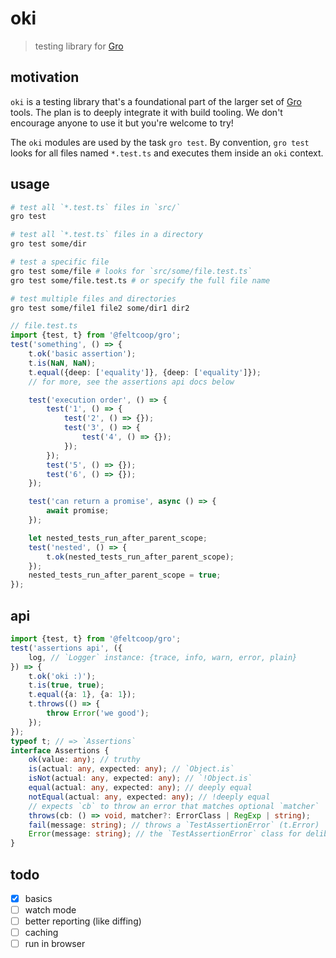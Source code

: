 # oki

> testing library for
> [Gro](https://github.com/feltcoop/gro)

## motivation

`oki` is a testing library that's a foundational part of the larger set of
[Gro](https://github.com/feltcoop/gro) tools.
The plan is to deeply integrate it with build tooling.
We don't encourage anyone to use it but you're welcome to try!

The `oki` modules are used by the task `gro test`.
By convention, `gro test` looks for all files named `*.test.ts`
and executes them inside an `oki` context.

## usage

```bash
# test all `*.test.ts` files in `src/`
gro test

# test all `*.test.ts` files in a directory
gro test some/dir

# test a specific file
gro test some/file # looks for `src/some/file.test.ts`
gro test some/file.test.ts # or specify the full file name

# test multiple files and directories
gro test some/file1 file2 some/dir1 dir2
```

```ts
// file.test.ts
import {test, t} from '@feltcoop/gro';
test('something', () => {
	t.ok('basic assertion');
	t.is(NaN, NaN);
	t.equal({deep: ['equality']}, {deep: ['equality']});
	// for more, see the assertions api docs below

	test('execution order', () => {
		test('1', () => {
			test('2', () => {});
			test('3', () => {
				test('4', () => {});
			});
		});
		test('5', () => {});
		test('6', () => {});
	});

	test('can return a promise', async () => {
		await promise;
	});

	let nested_tests_run_after_parent_scope;
	test('nested', () => {
		t.ok(nested_tests_run_after_parent_scope);
	});
	nested_tests_run_after_parent_scope = true;
});
```

## api

```ts
import {test, t} from '@feltcoop/gro';
test('assertions api', ({
	log, // `Logger` instance: {trace, info, warn, error, plain}
}) => {
	t.ok('oki :)');
	t.is(true, true);
	t.equal({a: 1}, {a: 1});
	t.throws(() => {
		throw Error('we good');
	});
});
typeof t; // => `Assertions`
interface Assertions {
	ok(value: any); // truthy
	is(actual: any, expected: any); // `Object.is`
	isNot(actual: any, expected: any); // `!Object.is`
	equal(actual: any, expected: any); // deeply equal
	notEqual(actual: any, expected: any); // !deeply equal
	// expects `cb` to throw an error that matches optional `matcher`
	throws(cb: () => void, matcher?: ErrorClass | RegExp | string);
	fail(message: string); // throws a `TestAssertionError` (t.Error)
	Error(message: string); // the `TestAssertionError` class for deliberate fails
}
```

## todo

- [x] basics
- [ ] watch mode
- [ ] better reporting (like diffing)
- [ ] caching
- [ ] run in browser
